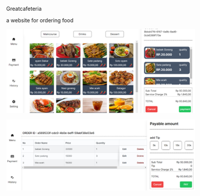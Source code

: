Greatcafeteria

a website for ordering food 

![pic 1](https://github.com/aditvercel/caffeteria/blob/master/Screenshot%202023-11-10%20072839.png)

![pic 2](https://github.com/aditvercel/caffeteria/blob/master/Screenshot%202023-11-10%20072852.png)


